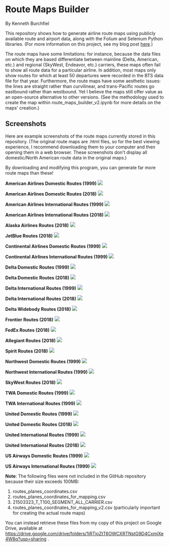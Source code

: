 # Route Maps Builder

By Kenneth Burchfiel

This repository shows how to generate airline route maps using publicly available route and airport data, along with the Folium and Selenium Python libraries. (For more information on this project, see my blog post [here](https://kburchfiel3.wordpress.com/2021/12/18/creating-open-source-airline-route-maps-using-python-and-bts-data/).)

The route maps have some limitations: for instance, because the data files on which they are based differentiate between mainline (Delta, American, etc.) and regional (SkyWest, Endeavor, etc.) carriers, these maps often fail to show all route data for a particular airline. In addition, most maps only show routes for which at least 50 departures were recorded in the BTS data file for that year. Furthermore, the route maps have some aesthetic issues: the lines are straight rather than curvilinear, and trans-Pacific routes go eastbound rather than westbound. Yet I believe the maps still offer value as an open-source alternative to other versions. (See the methodology used to create the map within route_maps_builder_v2.ipynb for more details on the maps' creation.)

## Screenshots

Here are example screenshots of the route maps currently stored in this repository. (The original route maps are .html files, so for the best viewing experience, I recommend downloading them to your computer and then opening them in a web browser. These screenshots don't display all domestic/North American route data in the original maps.)

By downloading and modifying this program, you can generate far more route maps than these!

**American Airlines Domestic Routes (1999)**
![](https://github.com/kburchfiel/route_maps_builder/blob/master/folium_map_screenshots/aa_domestic_routes_1999.png?raw=true)


**American Airlines Domestic Routes (2018)**
![](https://github.com/kburchfiel/route_maps_builder/blob/master/folium_map_screenshots/aa_domestic_routes_2018.png?raw=true)

**American Airlines International Routes (1999)**
![](https://github.com/kburchfiel/route_maps_builder/blob/master/folium_map_screenshots/aa_international_routes_1999.png?raw=true)


**American Airlines International Routes (2018)**
![](https://github.com/kburchfiel/route_maps_builder/blob/master/folium_map_screenshots/aa_international_routes_2018.png?raw=true)


**Alaska Airlines Routes (2018)**
![](https://github.com/kburchfiel/route_maps_builder/blob/master/folium_map_screenshots/as_all_routes_2018.png?raw=true)


**JetBlue Routes (2018)**
![](https://github.com/kburchfiel/route_maps_builder/blob/master/folium_map_screenshots/b6_all_routes_2018.png?raw=true)

**Continental Airlines Domestic Routes (1999)**
![](https://github.com/kburchfiel/route_maps_builder/blob/master/folium_map_screenshots/co_domestic_routes_1999.png?raw=true)

**Continental Airlines International Routes (1999)**
![](https://github.com/kburchfiel/route_maps_builder/blob/master/folium_map_screenshots/co_international_routes_1999.png?raw=true)


**Delta Domestic Routes (1999)**
![](https://github.com/kburchfiel/route_maps_builder/blob/master/folium_map_screenshots/dl_domestic_routes_1999.png?raw=true)


**Delta Domestic Routes (2018)**
![](https://github.com/kburchfiel/route_maps_builder/blob/master/folium_map_screenshots/dl_domestic_routes_2018.png?raw=true)


**Delta International Routes (1999)**
![](https://github.com/kburchfiel/route_maps_builder/blob/master/folium_map_screenshots/dl_international_routes_1999.png?raw=true)


**Delta International Routes (2018)**
![](https://github.com/kburchfiel/route_maps_builder/blob/master/folium_map_screenshots/dl_international_routes_2018.png?raw=true)

**Delta Widebody Routes (2018)**
![](https://github.com/kburchfiel/route_maps_builder/blob/master/folium_map_screenshots/dl_widebody_routes_2018.png?raw=true)

**Frontier Routes (2018)**
![](https://github.com/kburchfiel/route_maps_builder/blob/master/folium_map_screenshots/f9_all_routes_2018.png?raw=true)


**FedEx Routes (2018)**
![](https://github.com/kburchfiel/route_maps_builder/blob/master/folium_map_screenshots/fx_all_routes_2018.png?raw=true)

**Allegiant Routes (2018)**
![](https://github.com/kburchfiel/route_maps_builder/blob/master/folium_map_screenshots/g4_all_routes_2018.png?raw=true)

**Spirit Routes (2018)**
![](https://github.com/kburchfiel/route_maps_builder/blob/master/folium_map_screenshots/nk_all_routes_2018.png?raw=true)

**Northwest Domestic Routes (1999)**
![](https://github.com/kburchfiel/route_maps_builder/blob/master/folium_map_screenshots/nw_domestic_routes_1999.png?raw=true)

**Northwest International Routes (1999)**
![](https://github.com/kburchfiel/route_maps_builder/blob/master/folium_map_screenshots/nw_international_routes_1999.png?raw=true)


**SkyWest Routes (2018)**
![](https://github.com/kburchfiel/route_maps_builder/blob/master/folium_map_screenshots/oo_all_routes_2018.png?raw=true)


**TWA Domestic Routes (1999)**
![](https://github.com/kburchfiel/route_maps_builder/blob/master/folium_map_screenshots/tw_domestic_routes_1999.png?raw=true)

**TWA International Routes (1999)**
![](https://github.com/kburchfiel/route_maps_builder/blob/master/folium_map_screenshots/tw_international_routes_1999.png?raw=true)


**United Domestic Routes (1999)**
![](https://github.com/kburchfiel/route_maps_builder/blob/master/folium_map_screenshots/ua_domestic_routes_1999.png?raw=true)


**United Domestic Routes (2018)**
![](https://github.com/kburchfiel/route_maps_builder/blob/master/folium_map_screenshots/ua_domestic_routes_2018.png?raw=true)

**United International Routes (1999)**
![](https://github.com/kburchfiel/route_maps_builder/blob/master/folium_map_screenshots/ua_international_routes_1999.png?raw=true)


**United International Routes (2018)**
![](https://github.com/kburchfiel/route_maps_builder/blob/master/folium_map_screenshots/ua_international_routes_2018.png?raw=true)

**US Airways Domestic Routes (1999)**
![](https://github.com/kburchfiel/route_maps_builder/blob/master/folium_map_screenshots/us_domestic_routes_1999.png?raw=true)

**US Airways International Routes (1999)**
![](https://github.com/kburchfiel/route_maps_builder/blob/master/folium_map_screenshots/us_international_routes_1999.png?raw=true)




**Note**: The following files were not included in the GitHub repository because their size exceeds 100MB:
1. routes_planes_coordinates.csv
2. routes_planes_coordinates_for_mapping.csv
3. 21503323_T_T100_SEGMENT_ALL_CARRIER.csv
4. routes_planes_coordinates_for_mapping_v2.csv (particularly important for creating the actual route maps)
 
You can instead retrieve these files from my copy of this project on Google Drive, available at https://drive.google.com/drive/folders/1jRTjoZtT6OWCXRTNstG9D4CxmjXe4W8q?usp=sharing .
